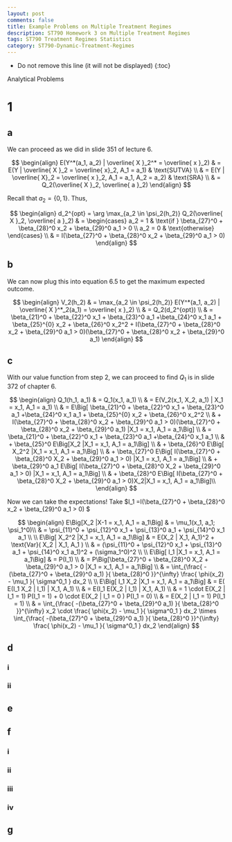 ```yaml
---
layout: post
comments: false
title: Example Problems on Multiple Treatment Regimes
description: ST790 Homework 3 on Multiple Treatment Regimes
tags: ST790 Treatment Regimes Statistics
category: ST790-Dynamic-Treatment-Regimes
---
```


* Do not remove this line (it will not be displayed)
{:toc}

Analytical Problems

# 1

## a
We can proceed as we did in slide 351 of lecture 6.

$$
\begin{align}
E(Y^*(a_1, a_2) | \overline{ X }_2^* = \overline{ x }_2) & = E(Y | \overline{ X }_2 = \overline{ x}_2, A_1 = a_1) & \text{SUTVA} \\
    & = E(Y | \overline{ X}_2 = \overline{ x }_2, A_1 = a_1, A_2 = a_2) & \text{SRA} \\
    & = Q_2(\overline{ X }_2, \overline{ a }_2)
\end{align}
$$

Recall that $a_2 = \{0,1 \}$. Thus,

$$
\begin{align}
d_2^{opt}  = \arg \max_{a_2 \in \psi_2(h_2)} Q_2(\overline{ X }_2, \overline{ a }_2) & = 
\begin{cases}
a_2 = 1 & \text{if } \beta_{27}^0 + \beta_{28}^0 x_2 + \beta_{29}^0 a_1 > 0 \\
a_2 = 0 & \text{otherwise}
\end{cases} \\
& = I(\beta_{27}^0 + \beta_{28}^0 x_2 + \beta_{29}^0 a_1 > 0)
\end{align}
$$


## b
We can now plug this into equation 6.5 to get the maximum expected outcome.

$$
\begin{align}
V_2(h_2) & = \max_{a_2 \in \psi_2(h_2)} E(Y^*(a_1, a_2) | \overline{ X }^*_2(a_1) = \overline{ x }_2) \\
    & = Q_2(d_2^{opt}) \\
    & = \beta_{21}^0 + \beta_{22}^0 x_1 + \beta_{23}^0 a_1 +\beta_{24}^0 x_1 a_1 + \beta_{25}^{0} x_2 + \beta_{26}^0 x_2^2 + I(\beta_{27}^0 + \beta_{28}^0 x_2 + \beta_{29}^0 a_1 > 0)(\beta_{27}^0 + \beta_{28}^0 x_2 + \beta_{29}^0 a_1)
\end{align}
$$



## c
With our value function from step 2, we can proceed to find $Q_1$ is in slide 372 of chapter 6.

$$
\begin{align}
Q_1(h_1, a_1) & = Q_1(x_1, a_1) \\
    & = E(V_2(x_1, X_2, a_1) | X_1 = x_1, A_1 = a_1) \\
    & = E\Big[ \beta_{21}^0 + \beta_{22}^0 x_1 + \beta_{23}^0 a_1 +\beta_{24}^0 x_1 a_1 + \beta_{25}^{0} x_2 + \beta_{26}^0 x_2^2 \\
    & + I(\beta_{27}^0 + \beta_{28}^0 x_2 + \beta_{29}^0 a_1 > 0)(\beta_{27}^0 + \beta_{28}^0 x_2 + \beta_{29}^0 a_1) |X_1 = x_1, A_1 = a_1\Big] \\
    & = \beta_{21}^0 + \beta_{22}^0 x_1 + \beta_{23}^0 a_1 +\beta_{24}^0 x_1 a_1 \\
    & + \beta_{25}^0 E\Big[X_2 |X_1 = x_1, A_1 = a_1\Big] \\
    & + \beta_{26}^0 E\Big[  X_2^2 |X_1 = x_1, A_1 = a_1\Big] \\
    & + \beta_{27}^0 E\Big[ I(\beta_{27}^0 + \beta_{28}^0 X_2  + \beta_{29}^0 a_1 > 0) |X_1 = x_1, A_1 = a_1\Big] \\
    & + \beta_{29}^0 a_1 E\Big[ I(\beta_{27}^0 + \beta_{28}^0 X_2 + \beta_{29}^0 a_1 > 0) |X_1 = x_1, A_1 = a_1\Big] \\
    & + \beta_{28}^0  E\Big[ I(\beta_{27}^0 + \beta_{28}^0 X_2 + \beta_{29}^0 a_1 > 0)X_2|X_1 = x_1, A_1 = a_1\Big]\\
\end{align}
$$
    
Now we can take the expectations! Take $I_1 =I(\beta_{27}^0 + \beta_{28}^0 x_2 + \beta_{29}^0 a_1 > 0) $
    
$$
\begin{align}
E\Big[X_2 |X-1 = x_1, A_1 = a_1\Big] & = \mu_1(x_1, a_1; \psi_1^0)\\
    & = \psi_{11}^0 + \psi_{12}^0 x_1 + \psi_{13}^0 a_1 + \psi_{14}^0 x_1 a_1 \\ \\
E\Big[  X_2^2 |X_1 = x_1, A_1 = a_1\Big] & = E(X_2 | X_1, A_1)^2 + \text{Var}(  X_2 | X_1, A_1 ) \\
    & = (\psi_{11}^0 + \psi_{12}^0 x_1 + \psi_{13}^0 a_1 + \psi_{14}^0 x_1 a_1)^2 + (\sigma_1^0)^2 \\ \\
 E\Big[ I_1 |X_1 = x_1, A_1 = a_1\Big]    & =  P(I_1) \\
    & = P\Big[\beta_{27}^0 + \beta_{28}^0 X_2 + \beta_{29}^0 a_1 > 0 |X_1 = x_1, A_1 = a_1\Big] \\
    & = \int_{\frac{ -(\beta_{27}^0 + \beta_{29}^0 a_1) }{ \beta_{28}^0 }}^{\infty} \frac{ \phi(x_2) - \mu_1 }{ \sigma^0_1 }  dx_2  \\ \\
 E\Big[ I_1 X_2 |X_1 = x_1, A_1 = a_1\Big]  & = E( E(I_1 X_2  | I_1) | X_1, A_1) \\
    & = E(I_1 E(X_2 | I_1) | X_1, A_1) \\
    & = 1 \cdot E(X_2 | I_1 = 1) P(I_1 = 1) + 0 \cdot E(X_2 | I_1 = 0 ) P(I_1 = 0) \\
    & = E(X_2 | I_1 = 1) P(I_1 = 1) \\
    & = \int_{\frac{ -(\beta_{27}^0 + \beta_{29}^0 a_1) }{ \beta_{28}^0 }}^{\infty} x_2 \cdot \frac{ \phi(x_2) - \mu_1 }{ \sigma^0_1 }  dx_2 
    \times \int_{\frac{ -(\beta_{27}^0 + \beta_{29}^0 a_1) }{ \beta_{28}^0 }}^{\infty} \frac{ \phi(x_2) - \mu_1 }{ \sigma^0_1 }  dx_2
\end{align}
$$

## d
### i



### ii



## e


## f
### i



### ii


### iii


### iv


## g
